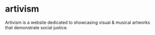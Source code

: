 # artivism
Artivism is a website dedicated to showcasing visual & musical artworks that demonstrate social justice.
